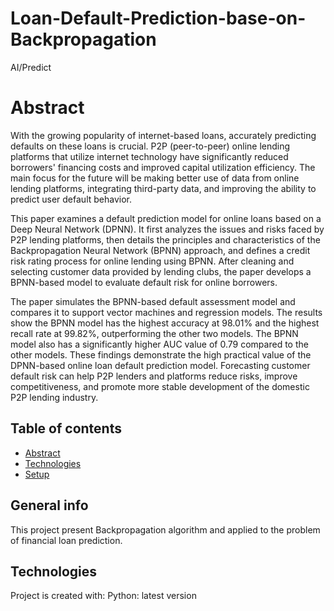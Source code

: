 # Loan-Default-Prediction-base-on-Backpropagation
AI/Predict
# Abstract

With the growing popularity of internet-based loans, accurately predicting defaults on these loans is crucial. P2P (peer-to-peer) online lending platforms that utilize internet technology have significantly reduced borrowers' financing costs and improved capital utilization efficiency. The main focus for the future will be making better use of data from online lending platforms, integrating third-party data, and improving the ability to predict user default behavior.

This paper examines a default prediction model for online loans based on a Deep Neural Network (DPNN). It first analyzes the issues and risks faced by P2P lending platforms, then details the principles and characteristics of the Backpropagation Neural Network (BPNN) approach, and defines a credit risk rating process for online lending using BPNN. After cleaning and selecting customer data provided by lending clubs, the paper develops a BPNN-based model to evaluate default risk for online borrowers.

The paper simulates the BPNN-based default assessment model and compares it to support vector machines and regression models. The results show the BPNN model has the highest accuracy at 98.01% and the highest recall rate at 99.82%, outperforming the other two models. The BPNN model also has a significantly higher AUC value of 0.79 compared to the other models. These findings demonstrate the high practical value of the DPNN-based online loan default prediction model. Forecasting customer default risk can help P2P lenders and platforms reduce risks, improve competitiveness, and promote more stable development of the domestic P2P lending industry.

## Table of contents
* [Abstract](#Abstract)
* [Technologies](#technologies)
* [Setup](#setup)

## General info
This project present Backpropagation algorithm and applied to the problem of financial loan prediction.
	
## Technologies
Project is created with:
Python: latest version

